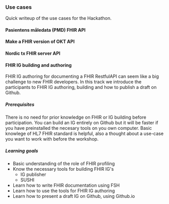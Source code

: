 ### Use cases

Quick writeup of the use cases for the Hackathon.

#### Pasientens måledata (PMD) FHIR API

#### Make a FHIR version of OKT API

#### Nordic tx FHIR server API

#### FHIR IG building and authoring

FHIR IG authoring for documenting a FHIR RestfulAPI can seem like a big challenge to new FHIR developers. In this track we introduce the participants to FHIR IG authoring, building and how to publish a draft on Github.

##### Prerequisites

There is no need for prior knowledge on FHIR or IG building before participation. You can build an IG entirely on Github but it will be faster if you have preinstalled the necesary tools on you own computer. Basic knowlege of HL7 FHIR standard is helpful, also a thought about a use-case you want to work with before the workshop.

##### Learning goals

* Basic understanding of the role of FHIR profiling  
* Know the necessary tools for building FHIR IG's  
  * IG publisher  
  * SUSHI  
* Learn how to write FHIR documentation using FSH  
* Learn how to use the tools for FHIR IG authoring  
* Learn how to present a draft IG on Github, using Github.io  

